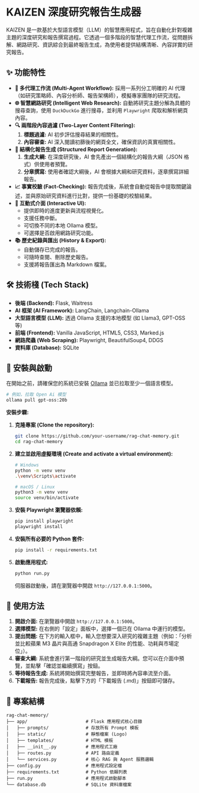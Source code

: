 # KAIZEN 深度研究報告生成器

KAIZEN 是一款基於大型語言模型（LLM）的智慧應用程式，旨在自動化針對複雜主題的深度研究和報告撰寫過程。它透過一個多階段的智慧代理工作流，從問題拆解、網路研究、資訊綜合到最終報告生成，為使用者提供結構清晰、內容詳實的研究報告。

## ✨ 功能特性

- **🤖 多代理工作流 (Multi-Agent Workflow):** 採用一系列分工明確的 AI 代理（如研究策略師、內容分析師、報告架構師），模擬專家團隊的研究流程。
- **🌐 智慧網路研究 (Intelligent Web Research):** 自動將研究主題分解為具體的搜尋查詢，使用 `DuckDuckGo` 進行搜尋，並利用 `Playwright` 爬取和解析網頁內容。
- **🔍 兩階段內容過濾 (Two-Layer Content Filtering):**
    1.  **標題過濾:** AI 初步評估搜尋結果的相關性。
    2.  **內容審查:** AI 深入閱讀初篩後的網頁全文，確保資訊的真實相關性。
- **📝 結構化報告生成 (Structured Report Generation):**
    1.  **生成大綱:** 在深度研究後，AI 會先產出一個結構化的報告大綱（JSON 格式）供使用者預覽。
    2.  **分章撰寫:** 使用者確認大綱後，AI 會根據大綱和研究資料，逐章撰寫詳細報告。
- **📈 事實校驗 (Fact-Checking):** 報告完成後，系統會自動從報告中提取關鍵論述，並與原始研究資料進行比對，提供一份基礎的校驗結果。
- **💬 互動式介面 (Interactive UI):**
    - 提供即時的進度更新與流程視覺化。
    - 支援任務中斷。
    - 可切換不同的本地 Ollama 模型。
    - 可選擇是否啟用網路研究功能。
- **📚 歷史紀錄與匯出 (History & Export):**
    - 自動儲存已完成的報告。
    - 可隨時查閱、刪除歷史報告。
    - 支援將報告匯出為 Markdown 檔案。

## 🛠️ 技術棧 (Tech Stack)

- **後端 (Backend):** Flask, Waitress
- **AI 框架 (AI Framework):** LangChain, Langchain-Ollama
- **大型語言模型 (LLM):** 透過 Ollama 支援的本地模型 (如 Llama3, GPT-OSS 等)
- **前端 (Frontend):** Vanilla JavaScript, HTML5, CSS3, Marked.js
- **網路爬蟲 (Web Scraping):** Playwright, BeautifulSoup4, DDGS
- **資料庫 (Database):** SQLite

## 🚀 安裝與啟動

在開始之前，請確保您的系統已安裝 [Ollama](https://ollama.com/) 並已拉取至少一個語言模型。

```bash
# 例如，拉取 Open Ai 模型
ollama pull gpt-oss:20b
```

**安裝步驟:**

1.  **克隆專案 (Clone the repository):**
    ```bash
    git clone https://github.com/your-username/rag-chat-memory.git
    cd rag-chat-memory
    ```

2.  **建立並啟用虛擬環境 (Create and activate a virtual environment):**
    ```bash
    # Windows
    python -m venv venv
    .\venv\Scripts\activate

    # macOS / Linux
    python3 -m venv venv
    source venv/bin/activate
    ```

3.  **安裝 Playwright 瀏覽器依賴:**
    ```bash
    pip install playwright
    playwright install
    ```

4.  **安裝所有必要的 Python 套件:**
    ```bash
    pip install -r requirements.txt
    ```

5.  **啟動應用程式:**
    ```bash
    python run.py
    ```

    伺服器啟動後，請在瀏覽器中開啟 `http://127.0.0.1:5000`。

## 📖 使用方法

1.  **開啟介面:** 在瀏覽器中開啟 `http://127.0.0.1:5000`。
2.  **選擇模型:** 在右側的「設定」面板中，選擇一個已在 Ollama 中運行的模型。
3.  **提出問題:** 在下方的輸入框中，輸入您想要深入研究的複雜主題（例如：「分析並比較蘋果 M3 晶片與高通 Snapdragon X Elite 的性能、功耗與市場定位」）。
4.  **審查大綱:** 系統會進行第一階段的研究並生成報告大綱。您可以在介面中預覽，並點擊「確認並繼續撰寫」按鈕。
5.  **等待報告生成:** 系統將開始撰寫完整報告，並即時將內容串流至介面。
6.  **下載報告:** 報告完成後，點擊下方的「下載報告 (.md)」按鈕即可儲存。

## 📁 專案結構

```
rag-chat-memory/
├── app/                      # Flask 應用程式核心目錄
│   ├── prompts/              # 存放所有 Prompt 模板
│   ├── static/               # 靜態檔案 (Logo)
│   ├── templates/            # HTML 模板
│   ├── __init__.py           # 應用程式工廠
│   ├── routes.py             # API 路由定義
│   └── services.py           # 核心 RAG 與 Agent 服務邏輯
├── config.py                 # 應用程式設定檔
├── requirements.txt          # Python 依賴列表
├── run.py                    # 應用程式啟動腳本
└── database.db               # SQLite 資料庫檔案
```
